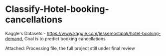 # Classify-Hotel-booking-cancellations
Kaggle's Datasets - https://www.kaggle.com/jessemostipak/hotel-booking-demand, Goal is to predict booking cancellations

Attached: Processing file, the full project still under final review 
